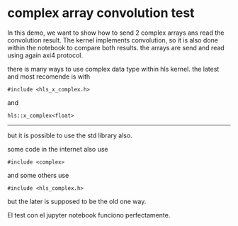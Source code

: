 # complex array convolution test

In this demo, we want to show how to send 2 complex arrays ans read the convolution result. 
The kernel implements convolution, so it is also done within the notebook to compare both results.
the arrays are send and read using again axi4 protocol.

there is many ways to use complex data type within hls kernel. the latest and most recomende is with

```
#include <hls_x_complex.h>
```

and 

```
hls::x_complex<float> 
```

---

but it is possible to use the std library also.

some code in the internet also use 
```
#include <complex>
```

and some others use 
```
#include <hls_complex.h>
```
but the later is supposed to be the old one way.


El test con el jupyter notebook funciono perfectamente.